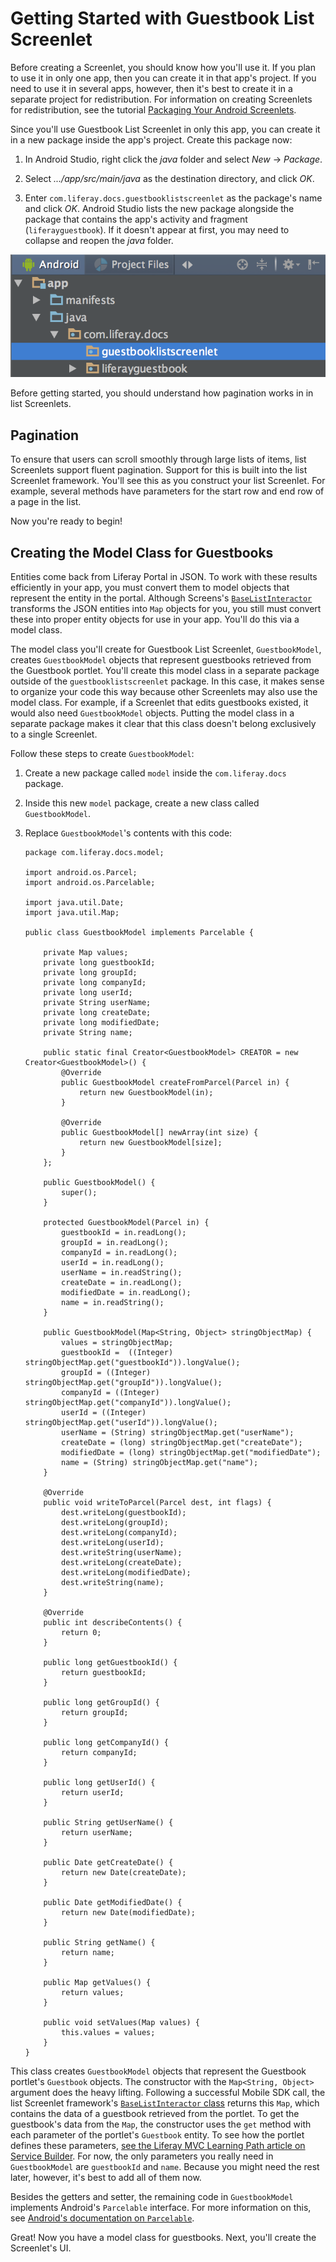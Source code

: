 # Getting Started with Guestbook List Screenlet [](id=getting-started-with-guestbook-list-screenlet)

Before creating a Screenlet, you should know how you'll use it. If you plan to 
use it in only one app, then you can create it in that app's project. If you 
need to use it in several apps, however, then it's best to create it in a 
separate project for redistribution. For information on creating Screenlets for 
redistribution, see the tutorial 
[Packaging Your Android Screenlets](/develop/tutorials/-/knowledge_base/6-2/packaging-your-android-screenlets). 

Since you'll use Guestbook List Screenlet in only this app, you can create it in 
a new package inside the app's project. Create this package now:

1.  In Android Studio, right click the *java* folder and select *New* &rarr;
    *Package*. 

2.  Select *.../app/src/main/java* as the destination directory, and click *OK*. 

3.  Enter `com.liferay.docs.guestbooklistscreenlet` as the package's name and
    click *OK*. Android Studio lists the new package alongside the package that
    contains the app's activity and fragment (`liferayguestbook`).  If it
    doesn't appear at first, you may need to collapse and reopen the *java*
    folder. 

![Figure 1: Guestbook List Screenlet's new package is highlighted.](../../../images/android-guestbooks-screenlet-package.png)

Before getting started, you should understand how pagination works in in list 
Screenlets.

## Pagination [](id=pagination)

To ensure that users can scroll smoothly through large lists of items, list 
Screenlets support fluent pagination. Support for this is built into the list 
Screenlet framework. You'll see this as you construct your list Screenlet. For 
example, several methods have parameters for the start row and end row of a page 
in the list. 

Now you're ready to begin! 

## Creating the Model Class for Guestbooks [](id=creating-the-model-class-for-guestbooks)

Entities come back from Liferay Portal in JSON. To work with these results 
efficiently in your app, you must convert them to model objects that represent 
the entity in the portal. Although Screens's 
[`BaseListInteractor`](https://github.com/liferay/liferay-screens/blob/master/android/library/src/main/java/com/liferay/mobile/screens/base/list/interactor/BaseListInteractor.java) 
transforms the JSON entities into `Map` objects for you, you still must 
convert these into proper entity objects for use in your app. You'll do this via 
a model class. 

The model class you'll create for Guestbook List Screenlet, `GuestbookModel`, 
creates `GuestbookModel` objects that represent guestbooks retrieved from the 
Guestbook portlet. You'll create this model class in a separate package outside 
of the `guestbooklistscreenlet` package. In this case, it makes sense to 
organize your code this way because other Screenlets may also use the model 
class. For example, if a Screenlet that edits guestbooks existed, it would also 
need `GuestbookModel` objects. Putting the model class in a separate package 
makes it clear that this class doesn't belong exclusively to a single Screenlet. 

Follow these steps to create `GuestbookModel`:

1.  Create a new package called `model` inside the `com.liferay.docs` package.
 
2.  Inside this new `model` package, create a new class called `GuestbookModel`.
 
3.  Replace `GuestbookModel`'s contents with this code: 

        package com.liferay.docs.model;

        import android.os.Parcel;
        import android.os.Parcelable;

        import java.util.Date;
        import java.util.Map;

        public class GuestbookModel implements Parcelable {

            private Map values;
            private long guestbookId;
            private long groupId;
            private long companyId;
            private long userId;
            private String userName;
            private long createDate;
            private long modifiedDate;
            private String name;

            public static final Creator<GuestbookModel> CREATOR = new Creator<GuestbookModel>() {
                @Override
                public GuestbookModel createFromParcel(Parcel in) {
                    return new GuestbookModel(in);
                }

                @Override
                public GuestbookModel[] newArray(int size) {
                    return new GuestbookModel[size];
                }
            };

            public GuestbookModel() {
                super();
            }

            protected GuestbookModel(Parcel in) {
                guestbookId = in.readLong();
                groupId = in.readLong();
                companyId = in.readLong();
                userId = in.readLong();
                userName = in.readString();
                createDate = in.readLong();
                modifiedDate = in.readLong();
                name = in.readString();
            }

            public GuestbookModel(Map<String, Object> stringObjectMap) {
                values = stringObjectMap;
                guestbookId =  ((Integer) stringObjectMap.get("guestbookId")).longValue();
                groupId = ((Integer) stringObjectMap.get("groupId")).longValue();
                companyId = ((Integer) stringObjectMap.get("companyId")).longValue();
                userId = ((Integer) stringObjectMap.get("userId")).longValue();
                userName = (String) stringObjectMap.get("userName");
                createDate = (long) stringObjectMap.get("createDate");
                modifiedDate = (long) stringObjectMap.get("modifiedDate");
                name = (String) stringObjectMap.get("name");
            }

            @Override
            public void writeToParcel(Parcel dest, int flags) {
                dest.writeLong(guestbookId);
                dest.writeLong(groupId);
                dest.writeLong(companyId);
                dest.writeLong(userId);
                dest.writeString(userName);
                dest.writeLong(createDate);
                dest.writeLong(modifiedDate);
                dest.writeString(name);
            }

            @Override
            public int describeContents() {
                return 0;
            }

            public long getGuestbookId() {
                return guestbookId;
            }

            public long getGroupId() {
                return groupId;
            }

            public long getCompanyId() {
                return companyId;
            }

            public long getUserId() {
                return userId;
            }

            public String getUserName() {
                return userName;
            }

            public Date getCreateDate() {
                return new Date(createDate);
            }

            public Date getModifiedDate() {
                return new Date(modifiedDate);
            }

            public String getName() {
                return name;
            }

            public Map getValues() {
                return values;
            }

            public void setValues(Map values) {
                this.values = values;
            }
        }

This class creates `GuestbookModel` objects that represent the Guestbook 
portlet's `Guestbook` objects. The constructor with the `Map<String, Object>` 
argument does the heavy lifting. Following a successful Mobile SDK call, the 
list Screenlet framework's 
[`BaseListInteractor` class](https://github.com/liferay/liferay-screens/blob/2.1.0/android/library/src/main/java/com/liferay/mobile/screens/base/list/interactor/BaseListInteractor.java) 
returns this `Map`, which contains the data of a guestbook retrieved from the 
portlet. To get the guestbook's data from the `Map`, the constructor uses the 
`get` method with each parameter of the portlet's `Guestbook` entity. To see how 
the portlet defines these parameters, 
[see the Liferay MVC Learning Path article on Service Builder](/develop/tutorials/-/knowledge_base/6-2/using-service-builder-to-generate-a-persistence-fr). 
For now, the only parameters you really need in `GuestbookModel` are 
`guestbookId` and `name`. Because you might need the rest later, however, it's 
best to add all of them now. 

Besides the getters and setter, the remaining code in `GuestbookModel` 
implements Android's `Parcelable` interface. For more information on this, see 
[Android's documentation on `Parcelable`](https://developer.android.com/reference/android/os/Parcelable.html). 

Great! Now you have a model class for guestbooks. Next, you'll create the 
Screenlet's UI. 
